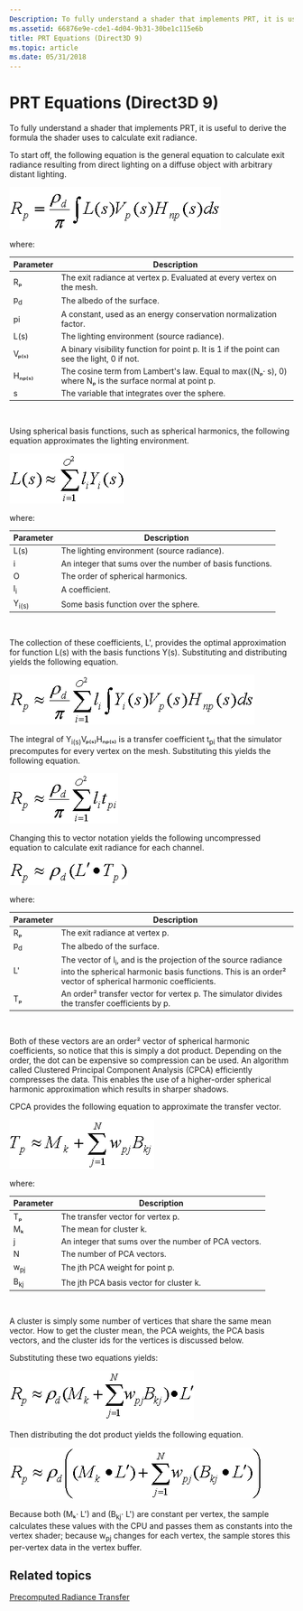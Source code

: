 ```yaml
---
Description: To fully understand a shader that implements PRT, it is useful to derive the formula the shader uses to calculate exit radiance.
ms.assetid: 66876e9e-cde1-4d04-9b31-30be1c115e6b
title: PRT Equations (Direct3D 9)
ms.topic: article
ms.date: 05/31/2018
---
```


# PRT Equations (Direct3D 9)

To fully understand a shader that implements PRT, it is useful to derive the formula the shader uses to calculate exit radiance.

To start off, the following equation is the general equation to calculate exit radiance resulting from direct lighting on a diffuse object with arbitrary distant lighting.

![equation of the exit radiance resulting from direct lighting on a diffuse object with arbitrary distant lighting](images/prt-theory-eq1.png)

where:



| Parameter     | Description                                                                                             |
|---------------|---------------------------------------------------------------------------------------------------------|
| Rₚ            | The exit radiance at vertex p. Evaluated at every vertex on the mesh.                                   |
| p<sub>d</sub> | The albedo of the surface.                                                                              |
| pi            | A constant, used as an energy conservation normalization factor.                                        |
| L(s)          | The lighting environment (source radiance).                                                             |
| Vₚ₍ₛ₎         | A binary visibility function for point p. It is 1 if the point can see the light, 0 if not.             |
| Hₙₚ₍ₛ₎        | The cosine term from Lambert's law. Equal to max((Nₚ· s), 0) where Nₚ is the surface normal at point p. |
| s             | The variable that integrates over the sphere.                                                           |



 

Using spherical basis functions, such as spherical harmonics, the following equation approximates the lighting environment.

![equation of the lighting environment](images/prt-theory-eq2.png)

where:



| Parameter        | Description                                              |
|------------------|----------------------------------------------------------|
| L(s)             | The lighting environment (source radiance).              |
| i                | An integer that sums over the number of basis functions. |
| O                | The order of spherical harmonics.                        |
| l<sub>i</sub>    | A coefficient.                                           |
| Y<sub>i(s)</sub> | Some basis function over the sphere.                     |



 

The collection of these coefficients, L', provides the optimal approximation for function L(s) with the basis functions Y(s). Substituting and distributing yields the following equation.

![equation of the exit radiance after substituting l(s) and distributing](images/prt-theory-eq3.png)

The integral of Y<sub>i(s)</sub>Vₚ₍ₛ₎Hₙₚ₍ₛ₎ is a transfer coefficient t<sub>pi</sub> that the simulator precomputes for every vertex on the mesh. Substituting this yields the following equation.

![equation of the exit radiance after substituting the transfer coefficient](images/prt-theory-eq4.png)

Changing this to vector notation yields the following uncompressed equation to calculate exit radiance for each channel.

![equation of the exit radiance after changing to vector notation](images/prt-theory-eq5.png)

where:



| Parameter     | Description                                                                                                                                                                         |
|---------------|-------------------------------------------------------------------------------------------------------------------------------------------------------------------------------------|
| Rₚ            | The exit radiance at vertex p.                                                                                                                                                      |
| p<sub>d</sub> | The albedo of the surface.                                                                                                                                                          |
| L'            | The vector of l<sub>i</sub>, and is the projection of the source radiance into the spherical harmonic basis functions. This is an order² vector of spherical harmonic coefficients. |
| Tₚ            | An order² transfer vector for vertex p. The simulator divides the transfer coefficients by p.                                                                                       |



 

Both of these vectors are an order² vector of spherical harmonic coefficients, so notice that this is simply a dot product. Depending on the order, the dot can be expensive so compression can be used. An algorithm called Clustered Principal Component Analysis (CPCA) efficiently compresses the data. This enables the use of a higher-order spherical harmonic approximation which results in sharper shadows.

CPCA provides the following equation to approximate the transfer vector.

![equation of the approximated transfer vector](images/prt-theory-eq6.png)

where:



| Parameter      | Description                                          |
|----------------|------------------------------------------------------|
| Tₚ             | The transfer vector for vertex p.                    |
| Mₖ             | The mean for cluster k.                              |
| j              | An integer that sums over the number of PCA vectors. |
| N              | The number of PCA vectors.                           |
| w<sub>pj</sub> | The jth PCA weight for point p.                      |
| B<sub>kj</sub> | The jth PCA basis vector for cluster k.              |



 

A cluster is simply some number of vertices that share the same mean vector. How to get the cluster mean, the PCA weights, the PCA basis vectors, and the cluster ids for the vertices is discussed below.

Substituting these two equations yields:

![equation of the exit radiance after substituting the transfer vector](images/prt-theory-eq7.png)

Then distributing the dot product yields the following equation.

![equation of the exit radiance after distributing the dot product](images/prt-theory-eq8.png)

Because both (Mₖ· L') and (B<sub>kj</sub>· L') are constant per vertex, the sample calculates these values with the CPU and passes them as constants into the vertex shader; because w<sub>pj</sub> changes for each vertex, the sample stores this per-vertex data in the vertex buffer.

## Related topics

<dl> <dt>

[Precomputed Radiance Transfer](precomputed-radiance-transfer.md)
</dt> </dl>

 

 



